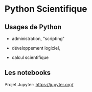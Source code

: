 Python Scientifique
===================

Usages de Python
----------------

  - administration, "scripting"

  - développement logiciel,
  
  - calcul scientifique
  
Les notebooks
-------------

Projet Jupyter: <https://jupyter.org/>

